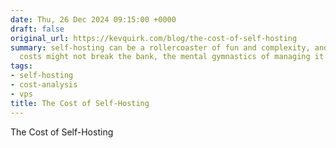 ```yaml
---
date: Thu, 26 Dec 2024 09:15:00 +0000
draft: false
original_url: https://kevquirk.com/blog/the-cost-of-self-hosting
summary: self-hosting can be a rollercoaster of fun and complexity, and while the
  costs might not break the bank, the mental gymnastics of managing it surely will!
tags:
- self-hosting
- cost-analysis
- vps
title: The Cost of Self-Hosting
---
```


The Cost of Self-Hosting